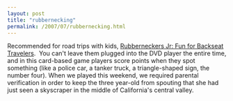```yaml
---
layout: post
title: "rubbernecking"
permalink: /2007/07/rubbernecking.html
---
```


Recommended for road trips with kids, [Rubberneckers Jr: Fun for Backseat Travelers](http://www.amazon.com/exec/obidos/ASIN/0811837335/statingtheobviou/ref=nosim/).  You can't leave them plugged into the DVD player the entire time, and in this card-based game players score points when they spot something (like a police car, a tanker truck, a triangle-shaped sign, the number four). When we played this weekend, we required parental verification in order to keep the three year-old from spouting that she had just seen a skyscraper in the middle of California's central valley.